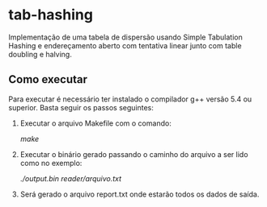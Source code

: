 # tab-hashing
Implementação de uma tabela de dispersão usando Simple Tabulation Hashing e endereçamento aberto com tentativa linear junto com table doubling e halving.

## Como executar
Para executar é necessário ter instalado o compilador g++ versão 5.4 ou superior.
Basta seguir os passos seguintes:

1. Executar o arquivo Makefile com o comando:
	
    *make*
	
2. Executar o binário gerado passando o caminho do arquivo a ser lido como no exemplo:
	
    *./output.bin reader/arquivo.txt*
	
3. Será gerado o arquivo report.txt onde estarão todos os dados de saída.